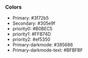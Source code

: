 ### Colors 

* Primary: #3f72b5
* Secondary: #305e9f
* priority0: #B0BEC5
* priority1: #FFB74D
* priority2: #ef5350
* Primary-darkmode: #385686
* Primary-darkmode-text: #BFBFBF


